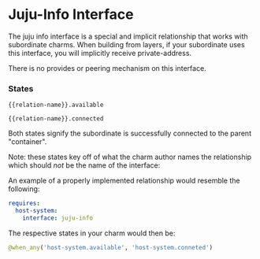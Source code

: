 # Juju-Info Interface

The juju info interface is a special and implicit relationship that works with
subordinate charms. When building from layers, if your subordinate uses this
interface, you will implicitly receive private-address.

There is no provides or peering mechanism on this interface.


### States

`{{relation-name}}.available`

`{{relation-name}}.connected`

Both states signify the subordinate is successfully connected to the parent
"container".

Note: these states key off of what the charm author names the relationship
which should *not* be the name of the interface:

An example of a properly implemented relationship would resemble the following:


```yaml
requires:
  host-system:
    interface: juju-info
```

The respective states in your charm would then be:

```python
@when_any('host-system.available', 'host-system.conneted')
```

